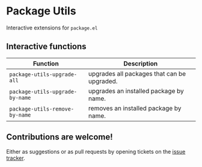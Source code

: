 # Package Utils

Interactive extensions for `package.el`

## Interactive functions

 Function                       | Description
--------------------------------|--------------------------------------------
`package-utils-upgrade-all`     | upgrades all packages that can be upgraded.
`package-utils-upgrade-by-name` | upgrades an installed package by name.
`package-utils-remove-by-name`  | removes an installed package by name.

## Contributions are welcome!

Either as suggestions or as pull requests by opening tickets on the
[issue tracker](https://github.com/Silex/package-utils/issues).
